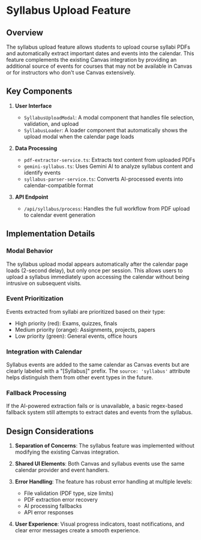 # Syllabus Upload Feature

## Overview

The syllabus upload feature allows students to upload course syllabi PDFs and automatically extract important dates and events into the calendar. This feature complements the existing Canvas integration by providing an additional source of events for courses that may not be available in Canvas or for instructors who don't use Canvas extensively.

## Key Components

1. **User Interface**
   - `SyllabusUploadModal`: A modal component that handles file selection, validation, and upload
   - `SyllabusLoader`: A loader component that automatically shows the upload modal when the calendar page loads

2. **Data Processing**
   - `pdf-extractor-service.ts`: Extracts text content from uploaded PDFs
   - `gemini-syllabus.ts`: Uses Gemini AI to analyze syllabus content and identify events
   - `syllabus-parser-service.ts`: Converts AI-processed events into calendar-compatible format

3. **API Endpoint**
   - `/api/syllabus/process`: Handles the full workflow from PDF upload to calendar event generation

## Implementation Details

### Modal Behavior

The syllabus upload modal appears automatically after the calendar page loads (2-second delay), but only once per session. This allows users to upload a syllabus immediately upon accessing the calendar without being intrusive on subsequent visits.

### Event Prioritization

Events extracted from syllabi are prioritized based on their type:
- High priority (red): Exams, quizzes, finals
- Medium priority (orange): Assignments, projects, papers
- Low priority (green): General events, office hours

### Integration with Calendar

Syllabus events are added to the same calendar as Canvas events but are clearly labeled with a "[Syllabus]" prefix. The `source: 'syllabus'` attribute helps distinguish them from other event types in the future.

### Fallback Processing

If the AI-powered extraction fails or is unavailable, a basic regex-based fallback system still attempts to extract dates and events from the syllabus.

## Design Considerations

1. **Separation of Concerns**: The syllabus feature was implemented without modifying the existing Canvas integration.

2. **Shared UI Elements**: Both Canvas and syllabus events use the same calendar provider and event handlers.

3. **Error Handling**: The feature has robust error handling at multiple levels:
   - File validation (PDF type, size limits)
   - PDF extraction error recovery
   - AI processing fallbacks
   - API error responses

4. **User Experience**: Visual progress indicators, toast notifications, and clear error messages create a smooth experience.
